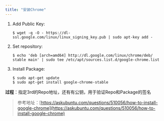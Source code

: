 ```yaml
---
title: "安装Chrome"
---
```


1. Add Public Key:
   ```
   $ wget -q -O - https://dl-ssl.google.com/linux/linux_signing_key.pub | sudo apt-key add -
   ```
2. Set repository:
   ```
   $ echo 'deb [arch=amd64] http://dl.google.com/linux/chrome/deb/ stable main' | sudo tee /etc/apt/sources.list.d/google-chrome.list
   ```
3. Install Package:
   ```
   $ sudo apt-get update 
   $ sudo apt-get install google-chrome-stable
   ```

**过程**：指定3rd的Repo地址，还有有公钥，用于验证Repo和Package的签名

> 参考地址：[https://askubuntu.com/questions/510056/how-to-install-google-chrome](https://askubuntu.com/questions/510056/how-to-install-google-chrome)